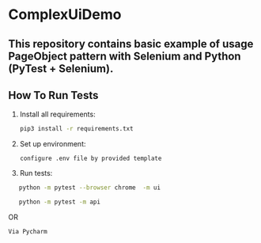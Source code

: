 # ComplexUiDemo

## This repository contains basic example of usage PageObject pattern with Selenium and Python (PyTest + Selenium).



How To Run Tests
----------------

1) Install all requirements:

    ```bash
    pip3 install -r requirements.txt
    ```
2) Set up environment:

    ```
    configure .env file by provided template
    ```    
   

3) Run tests:

 ```bash
    python -m pytest --browser chrome  -m ui
  ``` 

 ```bash
    python -m pytest -m api
  ``` 
   OR
    
    Via Pycharm
  


